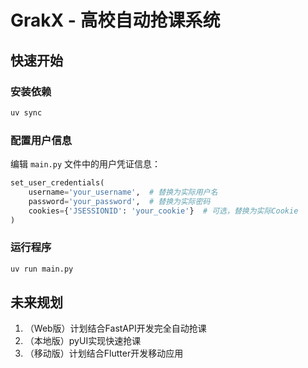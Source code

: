 # GrakX - 高校自动抢课系统

## 快速开始

### 安装依赖

```bash
uv sync
```

### 配置用户信息

编辑 `main.py` 文件中的用户凭证信息：

```python
set_user_credentials(
    username='your_username',  # 替换为实际用户名
    password='your_password',  # 替换为实际密码
    cookies={'JSESSIONID': 'your_cookie'}  # 可选，替换为实际Cookie
)
```

### 运行程序

```bash
uv run main.py
```
## 未来规划

1. （Web版）计划结合FastAPI开发完全自动抢课
2. （本地版）pyUI实现快速抢课
3. （移动版）计划结合Flutter开发移动应用